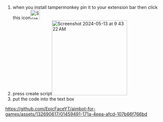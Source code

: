 1. when you install tampermonkey pin it to your extension bar then click this icon<img width="30" alt="Screenshot 2024-05-13 at 9 40 34 AM" src="https://github.com/EpicFaceYT/aimbot-for-games/assets/132690617/f1a2c5d5-e5e3-44ea-824f-6b283ffc1707">
2. press create script<img width="238" alt="Screenshot 2024-05-13 at 9 43 22 AM" src="https://github.com/EpicFaceYT/aimbot-for-games/assets/132690617/9e965737-03a3-4a08-b46b-1465ee83c3a4">
3. put the code into the text box 

https://github.com/EpicFaceYT/aimbot-for-games/assets/132690617/01459491-171a-4eea-afcd-107b66f766bd

